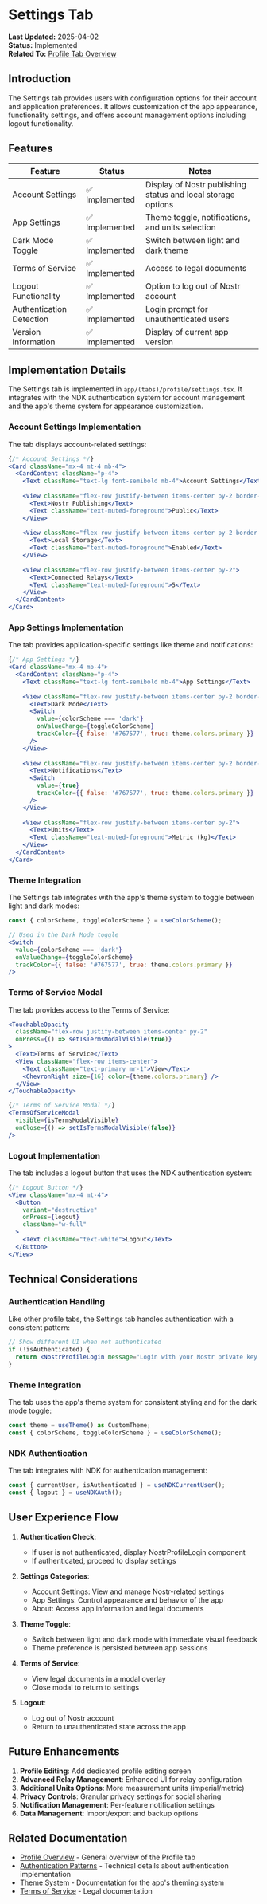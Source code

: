 # Settings Tab

**Last Updated:** 2025-04-02  
**Status:** Implemented  
**Related To:** [Profile Tab Overview](../profile_overview.md)

## Introduction

The Settings tab provides users with configuration options for their account and application preferences. It allows customization of the app appearance, functionality settings, and offers account management options including logout functionality.

## Features

| Feature | Status | Notes |
|---------|--------|-------|
| Account Settings | ✅ Implemented | Display of Nostr publishing status and local storage options |
| App Settings | ✅ Implemented | Theme toggle, notifications, and units selection |
| Dark Mode Toggle | ✅ Implemented | Switch between light and dark theme |
| Terms of Service | ✅ Implemented | Access to legal documents |
| Logout Functionality | ✅ Implemented | Option to log out of Nostr account |
| Authentication Detection | ✅ Implemented | Login prompt for unauthenticated users |
| Version Information | ✅ Implemented | Display of current app version |

## Implementation Details

The Settings tab is implemented in `app/(tabs)/profile/settings.tsx`. It integrates with the NDK authentication system for account management and the app's theme system for appearance customization.

### Account Settings Implementation

The tab displays account-related settings:

```jsx
{/* Account Settings */}
<Card className="mx-4 mt-4 mb-4">
  <CardContent className="p-4">
    <Text className="text-lg font-semibold mb-4">Account Settings</Text>
    
    <View className="flex-row justify-between items-center py-2 border-b border-border">
      <Text>Nostr Publishing</Text>
      <Text className="text-muted-foreground">Public</Text>
    </View>
    
    <View className="flex-row justify-between items-center py-2 border-b border-border">
      <Text>Local Storage</Text>
      <Text className="text-muted-foreground">Enabled</Text>
    </View>
    
    <View className="flex-row justify-between items-center py-2">
      <Text>Connected Relays</Text>
      <Text className="text-muted-foreground">5</Text>
    </View>
  </CardContent>
</Card>
```

### App Settings Implementation

The tab provides application-specific settings like theme and notifications:

```jsx
{/* App Settings */}
<Card className="mx-4 mb-4">
  <CardContent className="p-4">
    <Text className="text-lg font-semibold mb-4">App Settings</Text>
    
    <View className="flex-row justify-between items-center py-2 border-b border-border">
      <Text>Dark Mode</Text>
      <Switch
        value={colorScheme === 'dark'}
        onValueChange={toggleColorScheme}
        trackColor={{ false: '#767577', true: theme.colors.primary }}
      />
    </View>
    
    <View className="flex-row justify-between items-center py-2 border-b border-border">
      <Text>Notifications</Text>
      <Switch
        value={true}
        trackColor={{ false: '#767577', true: theme.colors.primary }}
      />
    </View>
    
    <View className="flex-row justify-between items-center py-2">
      <Text>Units</Text>
      <Text className="text-muted-foreground">Metric (kg)</Text>
    </View>
  </CardContent>
</Card>
```

### Theme Integration

The Settings tab integrates with the app's theme system to toggle between light and dark modes:

```jsx
const { colorScheme, toggleColorScheme } = useColorScheme();

// Used in the Dark Mode toggle
<Switch
  value={colorScheme === 'dark'}
  onValueChange={toggleColorScheme}
  trackColor={{ false: '#767577', true: theme.colors.primary }}
/>
```

### Terms of Service Modal

The tab provides access to the Terms of Service:

```jsx
<TouchableOpacity 
  className="flex-row justify-between items-center py-2"
  onPress={() => setIsTermsModalVisible(true)}
>
  <Text>Terms of Service</Text>
  <View className="flex-row items-center">
    <Text className="text-primary mr-1">View</Text>
    <ChevronRight size={16} color={theme.colors.primary} />
  </View>
</TouchableOpacity>

{/* Terms of Service Modal */}
<TermsOfServiceModal 
  visible={isTermsModalVisible}
  onClose={() => setIsTermsModalVisible(false)}
/>
```

### Logout Implementation

The tab includes a logout button that uses the NDK authentication system:

```jsx
{/* Logout Button */}
<View className="mx-4 mt-4">
  <Button 
    variant="destructive"
    onPress={logout}
    className="w-full"
  >
    <Text className="text-white">Logout</Text>
  </Button>
</View>
```

## Technical Considerations

### Authentication Handling

Like other profile tabs, the Settings tab handles authentication with a consistent pattern:

```jsx
// Show different UI when not authenticated
if (!isAuthenticated) {
  return <NostrProfileLogin message="Login with your Nostr private key to access settings." />;
}
```

### Theme Integration

The tab uses the app's theme system for consistent styling and for the dark mode toggle:

```jsx
const theme = useTheme() as CustomTheme;
const { colorScheme, toggleColorScheme } = useColorScheme();
```

### NDK Authentication

The tab integrates with NDK for authentication management:

```jsx
const { currentUser, isAuthenticated } = useNDKCurrentUser();
const { logout } = useNDKAuth();
```

## User Experience Flow

1. **Authentication Check**:
   - If user is not authenticated, display NostrProfileLogin component
   - If authenticated, proceed to display settings

2. **Settings Categories**:
   - Account Settings: View and manage Nostr-related settings
   - App Settings: Control appearance and behavior of the app
   - About: Access app information and legal documents

3. **Theme Toggle**:
   - Switch between light and dark mode with immediate visual feedback
   - Theme preference is persisted between app sessions

4. **Terms of Service**:
   - View legal documents in a modal overlay
   - Close modal to return to settings

5. **Logout**:
   - Log out of Nostr account
   - Return to unauthenticated state across the app

## Future Enhancements

1. **Profile Editing**: Add dedicated profile editing screen
2. **Advanced Relay Management**: Enhanced UI for relay configuration
3. **Additional Units Options**: More measurement units (imperial/metric)
4. **Privacy Controls**: Granular privacy settings for social sharing
5. **Notification Management**: Per-feature notification settings
6. **Data Management**: Import/export and backup options

## Related Documentation

- [Profile Overview](../profile_overview.md) - General overview of the Profile tab
- [Authentication Patterns](../authentication_patterns.md) - Technical details about authentication implementation
- [Theme System](../../../technical/styling/theme_system.md) - Documentation for the app's theming system
- [Terms of Service](../../../legal/terms_of_service.md) - Legal documentation
